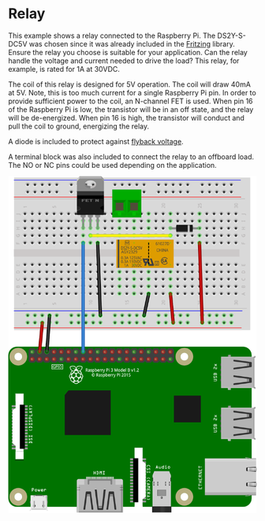 # Relay
This example shows a relay connected to the Raspberry Pi. The DS2Y-S-DC5V was chosen since it was already included in the [Fritzing](https://fritzing.org/) library. Ensure the relay you choose is suitable for your application. Can the relay handle the voltage and current needed to drive the load? This relay, for example, is rated for 1A at 30VDC.

The coil of this relay is designed for 5V operation. The coil will draw 40mA at 5V. Note, this is too much current for a single Raspberry Pi pin. In order to provide sufficient power to the coil, an N-channel FET is used. When pin 16 of the Raspberry Pi is low, the transistor will be in an off state, and the relay will be de-energized. When pin 16 is high, the transistor will conduct and pull the coil to ground, energizing the relay.

A diode is included to protect against [flyback voltage](https://learn.sparkfun.com/tutorials/diodes/all#diode-applications). 

A terminal block was also included to connect the relay to an offboard load. The NO or NC pins could be used depending on the application.

![Relay Breadboard Example](relay_bb.png)